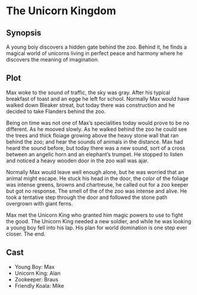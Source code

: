 # The Unicorn Kingdom

## Synopsis

A young boiy discovers a hidden gate behind the zoo.
Behind it, he finds a magical world of unicorns living in perfect peace and harmony where he discovers the meaning of imagination.

## Plot

Max woke to the sound of traffic, the sky was gray.
After his typical breakfast of toast and an egge he left for school.
Normally Max would have walked down Bleaker streat, but today there was construction and he decided to take Flanders behind the zoo.

Being on time was not one of Max’s specialities today would prove to be no different.
As he mooved slowly.
As he walked behind the zoo he could see the trees and thick floiage growing above the heavy stone wall that ran behind the zoo; and hear the sounds of animals in the distance.
Max had heard the sound before, but today there was a new sound, sort of a cross between an angelic horn and an elephant’s trumpet.
He stopped to listen and noticed a heavy wooden door in the zoo wall was ajar.

Normally Max would leave well enough alone, but he was worried that an animal might escape.
He stuck his head in the door, the color of the foliage was intense greens, browns and chartreuse, he called out for a zoo keeper but got no response.
The smell of the of the zoo was intense and alive.
He took a tentative step through the door and followed the stone path overgrown with giant ferns.

Max met the Unicorn King who granted him magic powers to use to fight the good. The Unicorn King needed a new soldier, and while he was looking a young boy fell into his lap. His plan for world domination is one step ever closer.
The end.

## Cast

* Young Boy: Max
* Unicorn King: Alan
* Zookeeper: Braus
* Friendly Koala: Mike

